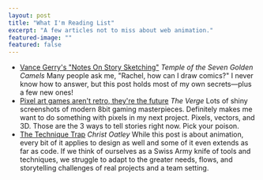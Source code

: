 ```yaml
---
layout: post
title: "What I'm Reading List"
excerpt: "A few articles not to miss about web animation."
featured-image: ""
featured: false
---
```

* [Vance Gerry's "Notes On Story Sketching"](http://sevencamels.blogspot.com/2014/07/vance-gerrys-notes-on-story-sketching.html) <cite>Temple of the Seven Golden Camels</cite>
Many people ask me, "Rachel, how can I draw comics?" I never know how to answer, but this post holds most of my own secrets&mdash;plus a few new ones!
* [Pixel art games aren't retro, they're the future](http://www.theverge.com/2014/7/3/5865849/pixel-art-is-here-to-stay) <cite>The Verge</cite>
Lots of shiny screenshots of modern 8bit gaming masterpieces. Definitely makes me want to do something with pixels in my next project. Pixels, vectors, and 3D. Those are the 3 ways to tell stories right now. Pick your poison.
* [The Technique Trap](http://chrisoatley.com/techniquetrap/) <cite>Christ Oatley</cite>
While this post is about animation, every bit of it applies to design as well and some of it even extends as far as code. If we think of ourselves as a Swiss Army knife of tools and techniques, we struggle to adapt to the greater needs, flows, and storytelling challenges of real projects and a team setting.